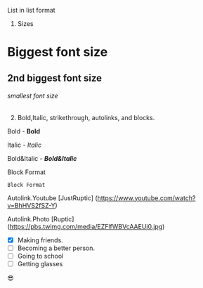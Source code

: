 























List in list format

1. Sizes
# Biggest font size 
## 2nd biggest font size
###### smallest font size
 
2. Bold,Italic, strikethrough, autolinks, and blocks.

Bold - **Bold**

Italic - *Italic*

Bold&Italic - ***Bold&Italic***

Block Format
```
Block Format
```

Autolink.Youtube
[JustRuptic] (https://www.youtube.com/watch?v=BhHVS2fSZ-Y)

Autolink.Photo
[Ruptic] (https://pbs.twimg.com/media/EZFlfWBVcAAEUj0.jpg)

- [x] Making friends.
- [ ] Becoming a better person.
- [ ] Going to school
- [ ] Getting glasses 

😎 
